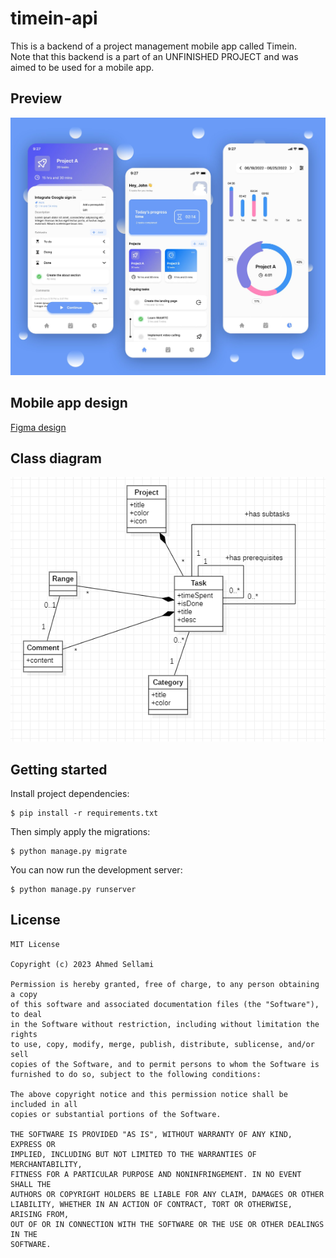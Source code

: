 # timein-api
This is a backend of a project management mobile app called Timein.<br>
Note that this backend is a part of an UNFINISHED PROJECT and was aimed to be used for a mobile app.

## Preview
<img src="pics/preview.png"/>

## Mobile app design
<a href="https://www.figma.com/file/zbPi3aGJxY5BJ2Ej1lNMHQ/timein?node-id=0%3A1&t=WQFj89gvhdyVDXHn-1">Figma design</a>

## Class diagram
<img src="pics/class-diagram.png"/>

## Getting started

Install project dependencies:

    $ pip install -r requirements.txt
    
Then simply apply the migrations:

    $ python manage.py migrate
    
You can now run the development server:

    $ python manage.py runserver


## License
```
MIT License

Copyright (c) 2023 Ahmed Sellami

Permission is hereby granted, free of charge, to any person obtaining a copy
of this software and associated documentation files (the "Software"), to deal
in the Software without restriction, including without limitation the rights
to use, copy, modify, merge, publish, distribute, sublicense, and/or sell
copies of the Software, and to permit persons to whom the Software is
furnished to do so, subject to the following conditions:

The above copyright notice and this permission notice shall be included in all
copies or substantial portions of the Software.

THE SOFTWARE IS PROVIDED "AS IS", WITHOUT WARRANTY OF ANY KIND, EXPRESS OR
IMPLIED, INCLUDING BUT NOT LIMITED TO THE WARRANTIES OF MERCHANTABILITY,
FITNESS FOR A PARTICULAR PURPOSE AND NONINFRINGEMENT. IN NO EVENT SHALL THE
AUTHORS OR COPYRIGHT HOLDERS BE LIABLE FOR ANY CLAIM, DAMAGES OR OTHER
LIABILITY, WHETHER IN AN ACTION OF CONTRACT, TORT OR OTHERWISE, ARISING FROM,
OUT OF OR IN CONNECTION WITH THE SOFTWARE OR THE USE OR OTHER DEALINGS IN THE
SOFTWARE.
```
